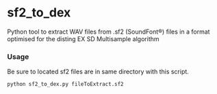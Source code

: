 # sf2_to_dex

Python tool to extract WAV files from .sf2 (SoundFont®) files in a format optimised for the disting EX SD Multisample algorithm


<h3>Usage</h3>
Be sure to located sf2 files are in same directory with this script.

```python
python sf2_to_dex.py fileToExtract.sf2
```

